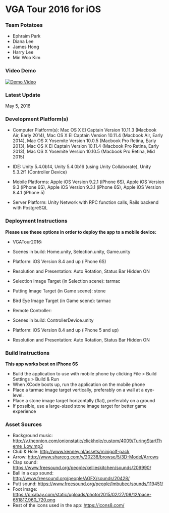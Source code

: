 # VGA Tour 2016 for iOS

### Team Potatoes
* Ephraim Park
* Diana Lee
* James Hong
* Harry Lee
* Min Woo Kim

### Video Demo
[![Demo Video](http://minwookim.co/assets/vga_title.png)](https://drive.google.com/file/d/0BxY5CFPLMkgsQUplcWc1OHBpM28/preview "VGA Tour 2016")
 
### Latest Update
May 5, 2016

### Development Platform(s)
* Computer Platform(s): Mac OS X El Captain Version 10.11.3 (Macbook Air, Early 2014), Mac OS X El Captain Version 10.11.4 (Macbook Air, Early 2014), Mac OS X Yosemite Version 10.0.5 (Macbook Pro Retina, Early 2013), Mac OS X El Captain Version 10.11.4 (Macbook Pro Retina, Early 2013), Mac OS X Yosemite Version 10.10.5 (Macbook Pro Retina, Mid 2015)

* IDE: Unity 5.4.0b14, Unity 5.4.0b16 (using Unity Collaborate), Unity 5.3.2f1 (Controller Device)

* Mobile Platforms: Apple iOS Version 9.2.1 (iPhone 6S), Apple iOS Version 9.3 (iPhone 6S), Apple iOS Version 9.3.1 (iPhone 6S), Apple iOS Version 8.4.1 (iPhone 5)

* Server Platform: Unity Network with RPC function calls, Rails backend with PostgreSQL

### Deployment Instructions
**Please use these options in order to deploy the app to a mobile device:**
* VGATour2016:
 * Scenes in build: Home.unity, Selection.unity, Game.unity
 * Platform: iOS Version 8.4 and up (iPhone 6S)
 * Resolution and Presentation: Auto Rotation, Status Bar Hidden ON
 * Selection Image Target (in Selection scene): tarmac
 * Putting Image Target (in Game scene): stone
 * Bird Eye Image Target (in Game scene): tarmac

* Remote Controller:
 * Scenes in build: ControllerDevice.unity
 * Platform: iOS Version 8.4 and up (iPhone 5 and up)
 * Resolution and Presentation: Auto Rotation, Status Bar Hidden ON

### Build Instructions
**This app works best on iPhone 6S**
* Build the application to use with mobile phone by clicking File > Build Settings > Build & Run
* When XCode boots up, run the application on the mobile phone
* Place a tarmac image target vertically, preferably on a wall at a eye-level.
* Place a stone image target horizontally (flat), preferably on a ground
* If possible, use a large-sized stone image target for better game experience

### Asset Sources
 * Background music: http://v.theonion.com/onionstatic/clickhole/custom/4009/TuringStartTheme_Low.mp3
 * Club & Hole: http://www.kenney.nl/assets/minigolf-pack
 * Arrow: http://www.sharecg.com/v/20238/browse/5/3D-Model/Arrows
 * Clap sound: https://www.freesound.org/people/kellieskitchen/sounds/209990/
 * Ball in a cup sound: http://www.freesound.org/people/AGFX/sounds/20428/ 
 * Putt sound: https://www.freesound.org/people/lmbubec/sounds/119451/ 
 * Foot image: https://pixabay.com/static/uploads/photo/2015/02/27/08/12/pace-651817_960_720.png
 * Rest of the icons used in the app: https://icons8.com/

